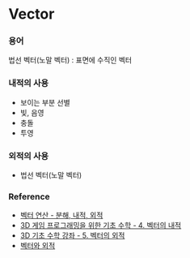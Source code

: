 # Vector

### 용어

법선 벡터(노말 벡터) : 표면에 수직인 벡터

### 내적의 사용

* 보이는 부분 선별
* 빛, 음영
* 충돌
* 투영

### 외적의 사용

* 법선 벡터(노말 벡터)

### Reference

* [벡터 연산 - 분해, 내적, 외적](http://mrw0119.tistory.com/12)
* [3D 게임 프로그래밍을 위한 기초 수학 - 4. 벡터의 내적](http://lab.gamecodi.com/board/zboard.php?id=GAMECODILAB_Lecture_series&no=125)
* [3D 기초 수학 강좌 - 5. 벡터의 외적](http://lab.gamecodi.com/board/zboard.php?id=GAMECODILAB_Lecture_series&no=126&z=0)
* [벡터와 외적](http://j1w2k3.tistory.com/635)